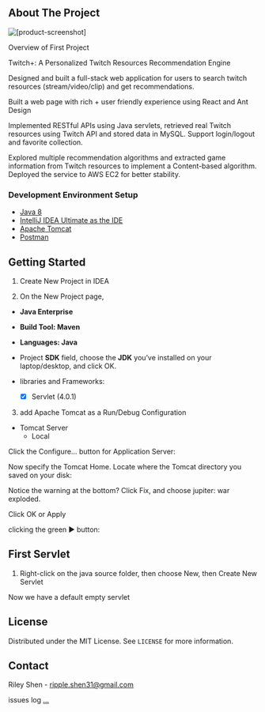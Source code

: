 <!-- ABOUT THE PROJECT -->
## About The Project

![[product-screenshot]](https://is5-ssl.mzstatic.com/image/thumb/PurpleSource124/v4/bc/65/32/bc6532ce-673e-2413-b6e8-27740d70e4d8/bf0e35b4-b457-4c86-9e31-176721c5ec3f_02_Twitch-iPad9.7_SplashScreen-US.png/643x0w.jpg)

Overview of First Project

Twitch+: A Personalized Twitch Resources Recommendation Engine

Designed and built a full-stack web application for users to search twitch resources (stream/video/clip) and get recommendations.

Built a web page with rich + user friendly experience using React and Ant Design

Implemented RESTful APIs using Java servlets, retrieved real Twitch resources using Twitch API and stored data in MySQL.
Support login/logout and favorite collection.

Explored multiple recommendation algorithms and extracted game information from Twitch resources to implement a Content-based algorithm.
Deployed the service to AWS EC2 for better stability.

### Development Environment Setup


* [Java 8](https://www.oracle.com/technetwork/java/javase/downloads/jdk8-downloads-2133151.html)
* [IntelliJ IDEA Ultimate as the IDE](https://www.google.com/url?q=http://jetbrains.com/idea/download/&sa=D&source=editors&ust=1625729463070000&usg=AOvVaw1P7zvuULFhlxnoAh5aaH26)
* [Apache Tomcat](https://tomcat.apache.org/download-90.cgi)
* [Postman](https://www.postman.com/downloads/)



<!-- GETTING STARTED -->
## Getting Started

1. Create New Project in IDEA
   
2. On the New Project page,
 + **Java Enterprise**
   
 + **Build Tool: Maven**
   
 + **Languages: Java**
   
 + Project **SDK** field, choose the **JDK** you’ve installed on your laptop/desktop, and click OK.

 + libraries and Frameworks:
   - [x] Servlet (4.0.1)

  
3. add Apache Tomcat as a Run/Debug Configuration
   
  + Tomcat Server
     + Local

Click the Configure… button for Application Server: 

Now specify the Tomcat Home. Locate where the Tomcat directory you saved on your disk:

Notice the warning at the bottom? Click Fix, and choose jupiter: war exploded.

Click OK or Apply

clicking the green ▶️ button:



<!-- USAGE EXAMPLES -->
## First Servlet

1. Right-click on the java source folder, then choose New, then Create New Servlet

Now we have a default empty servlet


<!-- LICENSE -->
## License

Distributed under the MIT License. See `LICENSE` for more information.



<!-- CONTACT -->
## Contact

Riley Shen - [ripple.shen31@gmail.com](to:ripple.shen31@gmail.com)

issues log [...](w)




